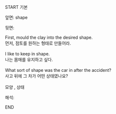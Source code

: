 START
기본

앞면:
shape


뒷면:
<div>First, mould the clay into the desired shape. </div><div><div>먼저, 점토를 원하는 형태로 만들어라.</div></div><div><br></div><div><div>I like to keep in shape. </div><div><div>나는 몸매를 유지하고 싶다.</div></div></div><div><br></div><div><div>What sort of shape was the car in after the accident? </div><div>사고 뒤에 그 차가 어떤 상태였나요?</div></div><div><br></div><div>모양 , 상태</div>


해석:
<!--ID: 1746614454644-->
END